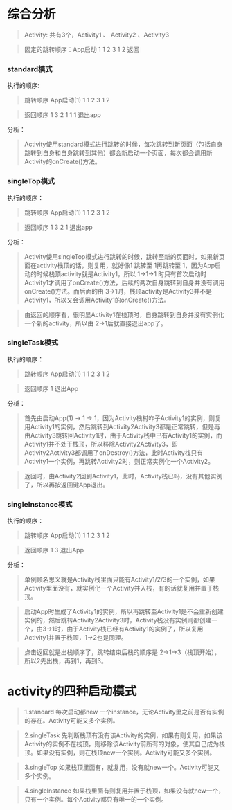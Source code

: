 # 综合分析

> Activity: 共有3个，Activity1 、 Activity2 、Activity3

> 固定的跳转顺序：App启动 1 1 2 3 1 2 返回

### standard模式

执行的顺序:
> 跳转顺序 App启动(1) 1 1 2 3 1 2

> 返回顺序 1 3 2 1 1 1 退出app

分析：
> Activity使用standard模式进行跳转的时候，每次跳转到新页面（包括自身跳转到自身和自身跳转到其他）都会新启动一个页面，每次都会调用新Activity的onCreate()方法。


### singleTop模式

执行的顺序：
> 跳转顺序 App启动(1) 1 1 2 3 1 2

> 返回顺序 1 3 2 1 退出app

分析：
> Activity使用singleTop模式进行跳转的时候，跳转至新的页面时，如果新页面在activity栈顶的话，则复用，就好像1 跳转至 1再跳转至 1，因为App启动的时候栈顶activity就是Activity1，所以 1→1→1 时只有首次启动时Activity1才调用了onCreate()方法，后续的两次自身跳转到自身并没有调用onCreate()方法。而后面的由 3→1时，栈顶activity是Activity3并不是Activity1，所以又会调用Activity1的onCreate()方法。

> 由返回的顺序看，很明显Activity1在栈顶时，自身跳转到自身并没有实例化一个新的activity，所以由 2→1后就直接退出app了。

### singleTask模式

执行的顺序：
> 跳转顺序 App启动(1) 1 1 2 3 1 2

> 返回顺序 1 退出App

分析：
> 首先由启动App(1) → 1 → 1，因为Activity栈村咋子Activity1的实例，则复用Activity1的实例，然后跳转到Activity2Activity3都是正常跳转，但是再由Activity3跳转回Activity1时，由于Activity栈中已有Activity1的实例，而Activity1并不处于栈顶，所以移除Activity2Activity3，即Activity2Activity3都调用了onDestroy()方法，此时Activity栈只有Activity1一个实例，再跳转Activity2时，则正常实例化一个Activity2。

> 返回时，由Activity2回到Activity1，此时，Activity栈已吗，没有其他实例了，所以再按返回键App退出。

### singleInstance模式

执行的顺序：
> 跳转顺序 App启动(1) 1 1 2 3 1 2

> 返回顺序 1 3 退出App

分析：
> 单例顾名思义就是Activity栈里面只能有Activity1/2/3的一个实例，如果Activity里面没有，就实例化一个Activity并入栈，有的话就复用并置于栈顶。

> 启动App时生成了Activity1的实例，所以再跳转至Activity1是不会重新创建实例的，然后跳转Activity2Activity3时，Activity栈没有实例则都创建一个，由3→1时，由于Activity栈已经有Activity1的实例了，所以复用Activity1并置于栈顶，1→2也是同理。

> 点击返回就是出栈顺序了，跳转结束后栈的顺序是 2→1→3（栈顶开始），所以2先出栈，再到1，再到3。


# activity的四种启动模式
> 1.standard 每次启动都new 一个instance，无论Activity里之前是否有实例的存在。Activity可能又多个实例。

> 2.singleTask 先判断栈顶有没有该Activity的实例，如果有则复用，如果该Activity的实例不在栈顶，则移除该Activity前所有的对象，使其自己成为栈顶。如果没有实例，则在栈顶new一个实例。Activity可能又多个实例。

> 3.singleTop 如果栈顶里面有，就复用，没有就new一个。Activity可能又多个实例。

> 4.singleInstance 如果栈里面有则复用并置于栈顶，如果没有就new一个，只有一个实例。每个Activity都只有唯一的一个实例。